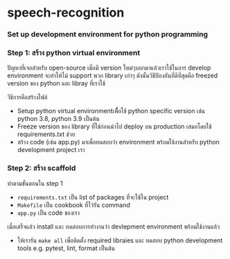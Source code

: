 # speech-recognition

### Set up development environment for python programming
### Step 1: สร้าง python virtual environment
ปัญหาที่เจอสำหรับ open-source เมื่อมี version ใหม่ๆบอกมาแล้วเราใช้ในการ develop environment จะทำให้ไม่ support พวก library เก่าๆ
ดังนั้นวิธีปัองกันที่ดีที่สุดคือ freezed version ของ python และ libray ที่เราใช้

วิธีการคือสร้างไฟล์   
* Setup python virtual environmentเพืื่อใช้ python specific version เช่น python 3.8, python 3.9 เป็นต้น
* Freeze version ของ library ที่ใช่ก่อนนำไป deploy บน production เสมอโดยใช้ requirements.txt ช่วย
* สร้าง code (เช่น app.py) มาเพื่อทดสอบว่า environment พร้อมใช้งานสำหรับ python development project เรา

### Step 2: สร้าง scaffold
ทำตามขั้นตอนใน step 1
* `requirements.txt` เป็น list of packages ที่จะใช้ใน project
* `Makefile`		เป็น cookbook ที่ไว้รัน command
* `app.py`		เป็น code ของเรา

เมื่อเสร็จแล้ว install และ ทดสอบการทำงานว่า devlepment environment พร้อมใช้งานแล้ว
* ให้เรารัน `make all` เพื่อติดตั้ง required libraies และ ทดสอบ python development tools e.g. pytest, lint, format เป็นต้น
